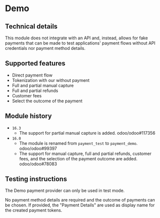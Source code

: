 # Demo

## Technical details

This module does not integrate with an API and, instead, allows for fake payments that can be made
to test applications' payment flows without API credentials nor payment method details.

## Supported features

- Direct payment flow
- Tokenization with our without payment
- Full and partial manual capture
- Full and partial refunds
- Customer fees
- Select the outcome of the payment

## Module history

- `16.3`
  - The support for partial manual capture is added. odoo/odoo#117356
- `16.0`
  - The module is renamed from `payment_test` to `payment_demo`. odoo/odoo#99397
  - The support for manual capture, full and partial refunds, customer fees, and the selection of
    the payment outcome are added. odoo/odoo#78083

## Testing instructions

The Demo payment provider can only be used in test mode.

No payment method details are required and the outcome of payments can be chosen. If provided, the
"Payment Details" are used as display name for the created payment tokens.
